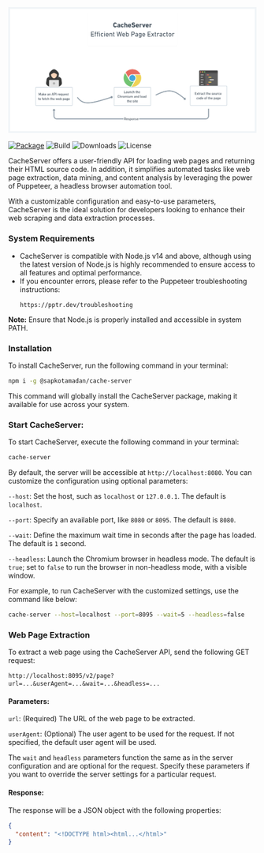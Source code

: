 ![CacheServer - Efficient Web Page Extractor](/public/assets/cache-server-diagram.png)

[![Package](https://img.shields.io/npm/v/@sapkotamadan/cache-server?logo=npm)](https://www.npmjs.com/package/@sapkotamadan/cache-server)
![Build](https://img.shields.io/github/actions/workflow/status/remotemerge/cache-server/production.yml?logo=github)
![Downloads](https://img.shields.io/npm/dt/@sapkotamadan/cache-server)
![License](https://img.shields.io/npm/l/@sapkotamadan/cache-server)

CacheServer offers a user-friendly API for loading web pages and returning their HTML source code. In addition, it simplifies automated tasks like web page extraction, data mining, and content analysis by leveraging the power of Puppeteer, a headless browser automation tool.

With a customizable configuration and easy-to-use parameters, CacheServer is the ideal solution for developers looking to enhance their web scraping and data extraction processes.

### System Requirements

- CacheServer is compatible with Node.js v14 and above, although using the latest version of Node.js is highly recommended to ensure access to all features and optimal performance.
- If you encounter errors, please refer to the Puppeteer troubleshooting instructions:
  ```text
  https://pptr.dev/troubleshooting
  ```

**Note:** Ensure that Node.js is properly installed and accessible in system PATH.

### Installation

To install CacheServer, run the following command in your terminal:

```bash
npm i -g @sapkotamadan/cache-server
```

This command will globally install the CacheServer package, making it available for use across your system.

### Start CacheServer:

To start CacheServer, execute the following command in your terminal:

```bash
cache-server
```

By default, the server will be accessible at `http://localhost:8080`. You can customize the configuration using optional parameters:

`--host`: Set the host, such as `localhost` or `127.0.0.1`. The default is `localhost`.

`--port`: Specify an available port, like `8080` or `8095`. The default is `8080`.

`--wait`: Define the maximum wait time in seconds after the page has loaded. The default is `1` second.

`--headless`: Launch the Chromium browser in headless mode. The default is `true`; set to `false` to run the browser in non-headless mode, with a visible window.

For example, to run CacheServer with the customized settings, use the command like below:

```bash
cache-server --host=localhost --port=8095 --wait=5 --headless=false
```

### Web Page Extraction

To extract a web page using the CacheServer API, send the following GET request:

```
http://localhost:8095/v2/page?url=...&userAgent=...&wait=...&headless=...
```

#### Parameters:

`url`: (Required) The URL of the web page to be extracted.

`userAgent`: (Optional) The user agent to be used for the request. If not specified, the default user agent will be used.

The `wait` and `headless` parameters function the same as in the server configuration and are optional for the request. Specify these parameters if you want to override the server settings for a particular request.

#### Response:

The response will be a JSON object with the following properties:

```json
{
  "content": "<!DOCTYPE html><html...</html>"
}
```